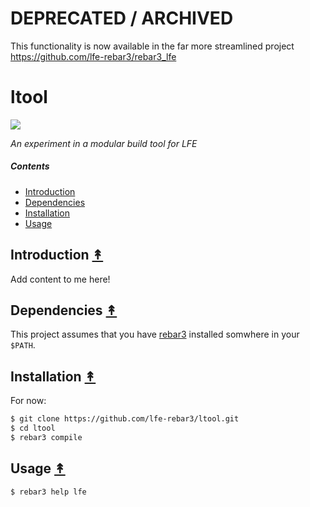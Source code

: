 # DEPRECATED / ARCHIVED

This functionality is now available in the far more streamlined project https://github.com/lfe-rebar3/rebar3_lfe

# ltool

[![][ltool-logo]][ltool-logo-large]

[ltool-logo]: priv/images/ltool-x250-grey.png
[ltool-logo-large]: priv/images/ltool-x1500-grey.png

*An experiment in a modular build tool for LFE*

##### Contents

* [Introduction](#introduction-)
* [Dependencies](#dependencies-)
* [Installation](#installation-)
* [Usage](#usage-)


## Introduction [&#x219F;](#contents)

Add content to me here!


## Dependencies [&#x219F;](#contents)

This project assumes that you have
[rebar3](https://github.com/rebar/rebar3) installed somwhere in your ``$PATH``.


## Installation [&#x219F;](#contents)

For now:

```bash
$ git clone https://github.com/lfe-rebar3/ltool.git
$ cd ltool
$ rebar3 compile
```

## Usage [&#x219F;](#contents)

```bash
$ rebar3 help lfe
```
